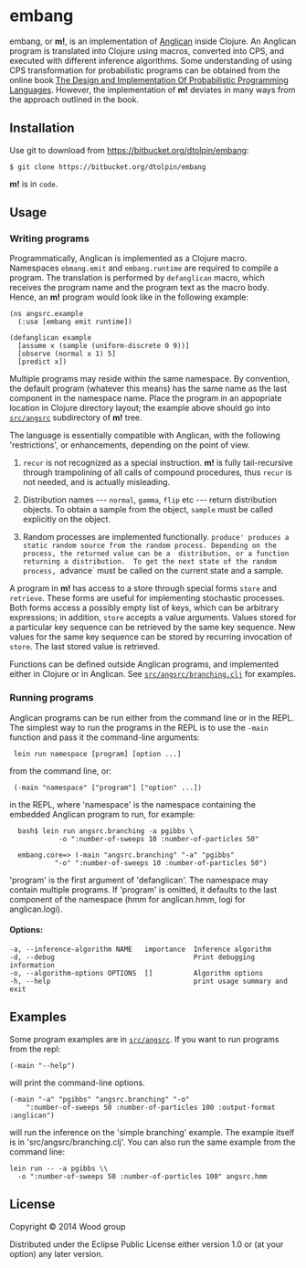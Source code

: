 # embang

embang, or __m!__, is an implementation of
[Anglican](http://www.robots.ox.ac.uk/~fwood/anglican/) inside
Clojure. An Anglican program is translated into Clojure using
macros, converted into CPS, and executed with different
inference algorithms. Some understanding of using CPS
transformation for probabilistic programs can be obtained from
the online book [The Design and Implementation Of Probabilistic
Programming Languages](http://dippl.org/). However, the
implementation of __m!__  deviates in many ways from the approach
outlined in the book.

## Installation

Use git to download from https://bitbucket.org/dtolpin/embang:

	$ git clone https://bitbucket.org/dtolpin/embang

__m!__ is in `code`.

## Usage

### Writing programs

Programmatically, Anglican is implemented as a Clojure macro.
Namespaces `ebmang.emit` and `embang.runtime` are required
to compile a program. The translation is performed by
`defanglican` macro, which receives the program name and
the program text as the macro body. Hence, an __m!__ program
would look like in the following example:

    (ns angsrc.example
	  (:use [embang emit runtime])

    (defanglican example
	  [assume x (sample (uniform-discrete 0 9))]
	  [observe (normal x 1) 5]
	  [predict x])

Multiple programs may reside within the same namespace.  By
convention, the default program (whatever this means) has the
same name as the last component in the namespace name.  Place
the program in an appopriate location in Clojure directory
layout; the example above should go into [`src/angsrc`](src/angsrc/)
subdirectory of __m!__ tree.

The language is essentially compatible with Anglican, with 
the following 'restrictions', or enhancements, depending on the
point of view. 

  1. `recur` is not recognized as a special instruction. __m!__
  is fully tail-recursive  through trampolining of all calls of
  compound procedures, thus `recur` is not needed, and is
  actually misleading.

  2. Distribution names --- `normal`, `gamma`, `flip` etc --- 
  return distribution objects. To obtain a sample from the
  object, `sample` must be called explicitly on the object.

  3. Random processes are implemented functionally. `produce'
  produces a static random source from the random process.
  Depending on the process, the returned value can be a 
  distribution, or a function returning a distribution. 
  To get the next state of the random process, `advance` must
  be called on the current state and a sample.

A program in __m!__  has access to a store through special
forms `store` and `retrieve`. These forms are useful for
implementing stochastic processes. Both forms access a
possibly empty list of keys, which can be arbitrary
expressions; in addition, `store` accepts a value arguments.
Values stored for a particular key sequence can be retrieved
by the same key sequence. New values for the same key
sequence can be stored by recurring invocation of `store`.
The last stored value is retrieved.

Functions can be defined outside Anglican programs, and
implemented either in Clojure or in Anglican. See 
[`src/angsrc/branching.clj`](src/angsrc/branching.clj)
for examples.

### Running programs

Anglican programs can be run either from the command line
or in the REPL. The simplest way to run the programs in the
REPL is to use the `-main` function and pass it the command-line
arguments:

     lein run namespace [program] [option ...]

from the command line, or:

     (-main "namespace" ["program"] ["option" ...])

in the REPL, where 'namespace' is the namespace containing the
embedded Anglican program to run, for example:

	  bash$ lein run angsrc.branching -a pgibbs \
				-o ":number-of-sweeps 10 :number-of-particles 50"

	  embang.core=> (-main "angsrc.branching" "-a" "pgibbs"
			   "-o" ":number-of-sweeps 10 :number-of-particles 50")
			   
'program' is the first argument of 'defanglican'. The namespace
may contain multiple programs. If 'program' is omitted, it defaults
to the last component of the namespace (hmm for anglican.hmm,
logi for anglican.logi).

#### Options:

	-a, --inference-algorithm NAME   importance  Inference algorithm
	-d, --debug                                  Print debugging information
	-o, --algorithm-options OPTIONS  []          Algorithm options
	-h, --help                                   print usage summary and exit


## Examples

Some program examples are in [`src/angsrc`](src/angsrc/).
If you want to run programs from the repl:

	(-main "--help")

will print the command-line options.

	(-main "-a" "pgibbs" "angsrc.branching" "-o"
     	":number-of-sweeps 50 :number-of-particles 100 :output-format :anglican")

will run the inference on the 'simple branching' example. The
example itself is in 'src/angsrc/branching.clj'. You can also
run the same example from the command line:

	lein run -- -a pgibbs \\
	  -o ":number-of-sweeps 50 :number-of-particles 100" angsrc.hmm

## License

Copyright © 2014 Wood group

Distributed under the Eclipse Public License either version 1.0
or (at your option) any later version.
